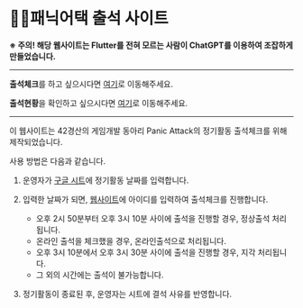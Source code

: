 # 🧑‍🚀패닉어택 출석 사이트

__※ 주의! 해당 웹사이트는 Flutter를 전혀 모르는 사람이 ChatGPT를 이용하여 조잡하게 만들었습니다.__
- - -
**출석체크**를 하고 싶으시다면 [여기](https://42wooslee.github.io)로 이동해주세요.

**출석현황**을 확인하고 싶으시다면 [여기](https://docs.google.com/spreadsheets/d/1HsKNlr2l1-EW1oOSqyQWCHThAUWBCuIBe5MgVzC0x1w/edit?gid=0#gid=0)로 이동해주세요.
- - -

이 웹사이트는 42경산의 게임개발 동아리 Panic Attack의 정기활동 출석체크를 위해 제작되었습니다.

사용 방법은 다음과 같습니다.

1. 운영자가 [구글 시트](https://docs.google.com/spreadsheets/d/1HsKNlr2l1-EW1oOSqyQWCHThAUWBCuIBe5MgVzC0x1w/edit?gid=0#gid=0)에 정기활동 날짜를 입력합니다.
2. 입력한 날짜가 되면, [웹사이트](https://42wooslee.github.io)에 아이디를 입력하여 출석체크를 진행합니다.
   
   * 오후 2시 50분부터 오후 3시 10분 사이에 출석을 진행할 경우, 정상출석 처리됩니다.
   * 온라인 출석을 체크했을 경우, 온라인출석으로 처리됩니다.
   * 오후 3시 10분에서 오후 3시 30분 사이에 출석을 진행할 경우, 지각 처리됩니다.
   * 그 외의 시간에는 출석이 불가능합니다.
     
3. 정기활동이 종료된 후, 운영자는 시트에 결석 사유를 반영합니다.
